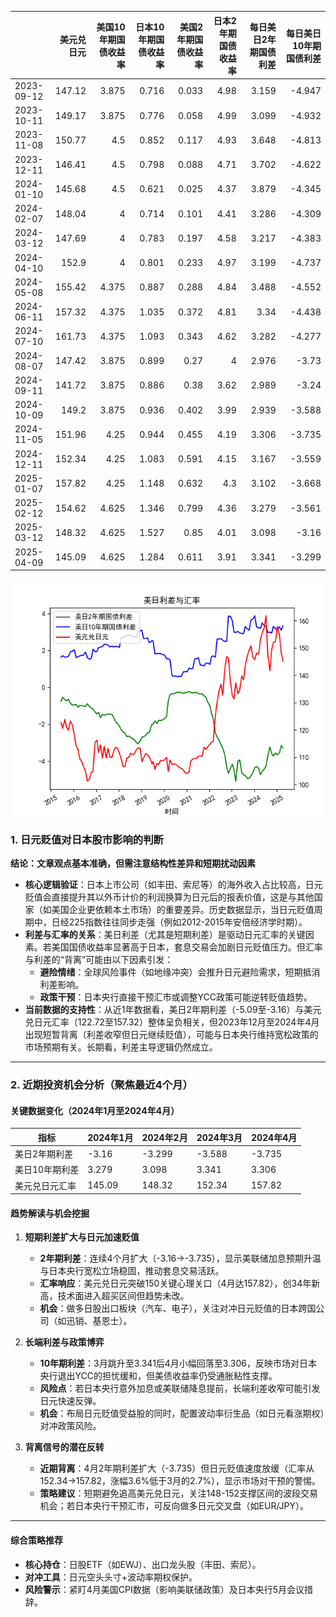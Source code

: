|            |   美元兑日元 |   美国10年期国债收益率 |   日本10年期国债收益率 |   美国2年期国债收益率 |   日本2年期国债收益率 |   每日美日2年期国债利差 |   每日美日10年期国债利差 |
|:-----------|-------------:|-----------------------:|-----------------------:|----------------------:|----------------------:|------------------------:|-------------------------:|
| 2023-09-12 |       147.12 |                  3.875 |                  0.716 |                 0.033 |                  4.98 |                   3.159 |                   -4.947 |
| 2023-10-11 |       149.17 |                  3.875 |                  0.776 |                 0.058 |                  4.99 |                   3.099 |                   -4.932 |
| 2023-11-08 |       150.77 |                  4.5   |                  0.852 |                 0.117 |                  4.93 |                   3.648 |                   -4.813 |
| 2023-12-11 |       146.41 |                  4.5   |                  0.798 |                 0.088 |                  4.71 |                   3.702 |                   -4.622 |
| 2024-01-10 |       145.68 |                  4.5   |                  0.621 |                 0.025 |                  4.37 |                   3.879 |                   -4.345 |
| 2024-02-07 |       148.04 |                  4     |                  0.714 |                 0.101 |                  4.41 |                   3.286 |                   -4.309 |
| 2024-03-12 |       147.69 |                  4     |                  0.783 |                 0.197 |                  4.58 |                   3.217 |                   -4.383 |
| 2024-04-10 |       152.9  |                  4     |                  0.801 |                 0.233 |                  4.97 |                   3.199 |                   -4.737 |
| 2024-05-08 |       155.42 |                  4.375 |                  0.887 |                 0.288 |                  4.84 |                   3.488 |                   -4.552 |
| 2024-06-11 |       157.32 |                  4.375 |                  1.035 |                 0.372 |                  4.81 |                   3.34  |                   -4.438 |
| 2024-07-10 |       161.73 |                  4.375 |                  1.093 |                 0.343 |                  4.62 |                   3.282 |                   -4.277 |
| 2024-08-07 |       147.42 |                  3.875 |                  0.899 |                 0.27  |                  4    |                   2.976 |                   -3.73  |
| 2024-09-11 |       141.72 |                  3.875 |                  0.886 |                 0.38  |                  3.62 |                   2.989 |                   -3.24  |
| 2024-10-09 |       149.2  |                  3.875 |                  0.936 |                 0.402 |                  3.99 |                   2.939 |                   -3.588 |
| 2024-11-05 |       151.96 |                  4.25  |                  0.944 |                 0.455 |                  4.19 |                   3.306 |                   -3.735 |
| 2024-12-11 |       152.34 |                  4.25  |                  1.083 |                 0.591 |                  4.15 |                   3.167 |                   -3.559 |
| 2025-01-07 |       157.82 |                  4.25  |                  1.148 |                 0.632 |                  4.3  |                   3.102 |                   -3.668 |
| 2025-02-12 |       154.62 |                  4.625 |                  1.346 |                 0.799 |                  4.36 |                   3.279 |                   -3.561 |
| 2025-03-12 |       148.32 |                  4.625 |                  1.527 |                 0.85  |                  4.01 |                   3.098 |                   -3.16  |
| 2025-04-09 |       145.09 |                  4.625 |                  1.284 |                 0.611 |                  3.91 |                   3.341 |                   -3.299 |

![图](us_japan_interest.png)



### 1. 日元贬值对日本股市影响的判断

**结论：文章观点基本准确，但需注意结构性差异和短期扰动因素**  
- **核心逻辑验证**：日本上市公司（如丰田、索尼等）的海外收入占比较高，日元贬值会直接提升其以外币计价的利润换算为日元后的报表价值，这是与其他国家（如美国企业更依赖本土市场）的重要差异。历史数据显示，当日元贬值周期中，日经225指数往往同步走强（例如2012-2015年安倍经济学时期）。
- **利差与汇率的关系**：美日利差（尤其是短期利差）是驱动日元汇率的关键因素。若美国国债收益率显著高于日本，套息交易会加剧日元贬值压力。但汇率与利差的“背离”可能由以下因素引发：
  - **避险情绪**：全球风险事件（如地缘冲突）会推升日元避险需求，短期抵消利差影响。
  - **政策干预**：日本央行直接干预汇市或调整YCC政策可能逆转贬值趋势。
- **当前数据的支持性**：从近1年数据看，美日2年期利差（-5.09至-3.16）与美元兑日元汇率（122.72至157.32）整体呈负相关，但2023年12月至2024年4月出现短暂背离（利差收窄但日元继续贬值），可能与日本央行维持宽松政策的市场预期有关。长期看，利差主导逻辑仍然成立。

---

### 2. 近期投资机会分析（聚焦最近4个月）

#### **关键数据变化（2024年1月至2024年4月）**  
| 指标                | 2024年1月    | 2024年2月    | 2024年3月    | 2024年4月    |
|---------------------|-------------|-------------|-------------|-------------|
| 美日2年期利差       | -3.16       | -3.299      | -3.588      | -3.735      |
| 美日10年期利差      | 3.279       | 3.098       | 3.341       | 3.306       |
| 美元兑日元汇率      | 145.09      | 148.32      | 152.34      | 157.82      |

#### **趋势解读与机会挖掘**  
1. **短期利差扩大与日元加速贬值**  
   - **2年期利差**：连续4个月扩大（-3.16→-3.735），显示美联储加息预期升温与日本央行宽松立场稳固，推动套息交易活跃。
   - **汇率响应**：美元兑日元突破150关键心理关口（4月达157.82），创34年新高，技术面进入超买区间但趋势未改。
   - **机会**：做多日股出口板块（汽车、电子），关注对冲日元贬值的日本跨国公司（如迅销、基恩士）。

2. **长端利差与政策博弈**  
   - **10年期利差**：3月跳升至3.341后4月小幅回落至3.306，反映市场对日本央行退出YCC的担忧缓和，但美债收益率仍受通胀粘性支撑。
   - **风险点**：若日本央行意外加息或美联储降息提前，长端利差收窄可能引发日元快速反弹。
   - **机会**：布局日元贬值受益股的同时，配置波动率衍生品（如日元看涨期权）对冲政策风险。

3. **背离信号的潜在反转**  
   - **近期背离**：4月2年期利差扩大（-3.735）但日元贬值速度放缓（汇率从152.34→157.82，涨幅3.6%低于3月的2.7%），显示市场对干预的警惕。
   - **策略建议**：短期避免追高美元兑日元，关注148-152支撑区间的波段交易机会；若日本央行干预汇市，可反向做多日元交叉盘（如EUR/JPY）。

---

#### **综合策略推荐**  
- **核心持仓**：日股ETF（如EWJ）、出口龙头股（丰田、索尼）。
- **对冲工具**：日元空头头寸+波动率期权保护。
- **风险警示**：紧盯4月美国CPI数据（影响美联储政策）及日本央行5月会议措辞。